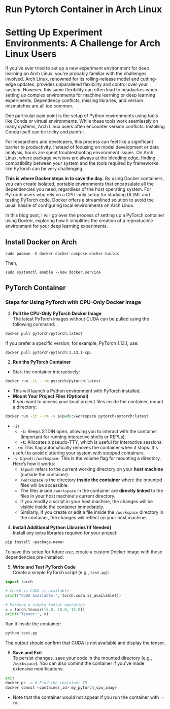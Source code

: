 # Run Pytorch Container in Arch Linux



# Setting Up Experiment Environments: A Challenge for Arch Linux Users

If you've ever tried to set up a new experiment environment for deep learning on Arch Linux, you're probably familiar with the challenges involved. Arch Linux, renowned for its rolling-release model and cutting-edge updates, provides unparalleled flexibility and control over your system. However, this same flexibility can often lead to headaches when setting up complex environments for machine learning or deep learning experiments. Dependency conflicts, missing libraries, and version mismatches are all too common.

One particular pain point is the setup of Python environments using tools like Conda or virtual environments. While these tools work seamlessly on many systems, Arch Linux users often encounter version conflicts. Installing Conda itself can be tricky and painful.

For researchers and developers, this process can feel like a significant barrier to productivity. Instead of focusing on model development or data analysis, hours are spent troubleshooting environment issues. On Arch Linux, where package versions are always at the bleeding edge, finding compatibility between your system and the tools required by frameworks like PyTorch can be very challenging.

**This is where Docker steps in to save the day.** By using Docker containers, you can create isolated, portable environments that encapsulate all the dependencies you need, regardless of the host operating system. For PyTorch users who rely on a CPU-only setup for studying DL/ML and testing PyTorch code, Docker offers a streamlined solution to avoid the usual hassle of configuring local environments on Arch Linux.

In this blog post, I will go over the process of setting up a PyTorch container using Docker, exploring how it simplifies the creation of a reproducible environment for your deep learning experiments.

## Install Docker on Arch

```
sudo pacman -S docker docker-compose docker-buildx
```

Then, 
```
sudo systemctl enable --now docker.service
```


## PyTorch Container 

### **Steps for Using PyTorch with CPU-Only Docker Image**

1. **Pull the CPU-Only PyTorch Docker Image**  
The latest PyTorch images without CUDA can be pulled using the following command:
```bash
docker pull pytorch/pytorch:latest
```

If you prefer a specific version, for example, PyTorch 1.13.1, use:
```bash
docker pull pytorch/pytorch:1.13.1-cpu
```


2. **Run the PyTorch Container**  
- Start the container interactively:
```bash
docker run -it --rm pytorch/pytorch:latest
```
- This will launch a Python environment with PyTorch installed.
- **Mount Your Project Files (Optional)**  
If you want to access your local project files inside the container, mount a directory:
```bash
docker run -it --rm -v $(pwd):/workspace pytorch/pytorch:latest
```
- `-it`
	- **`-i`**: Keeps STDIN open, allowing you to interact with the container (important for running interactive shells or REPLs).
	- **`-t`**: Allocates a pseudo-TTY, which is useful for interactive sessions.
- `--rm`: This flag automatically removes the container when it stops. It's useful to avoid cluttering your system with stopped containers.
- `-v $(pwd):/workspace`: This is the volume flag for mounting a directory. Here’s how it works:
	- `$(pwd)` refers to the current working directory on your **host machine** (outside the container).
	- `/workspace` is the directory **inside the container** where the mounted files will be accessible.
	- The files inside `/workspace` in the container are **directly linked** to the files in your host machine's current directory.
	- If you modify a script in your host machine, the changes will be visible inside the container immediately.
	- Similarly, if you create or edit a file inside the `/workspace` directory in the container, the changes will reflect on your host machine.


4. **Install Additional Python Libraries (If Needed)**  
Install any extra libraries required for your project:

```bash
pip install <package-name>
```

To save this setup for future use, create a custom Docker image with these dependencies pre-installed.


5. **Write and Test PyTorch Code**  
Create a simple PyTorch script (e.g., `test.py`):

```python
import torch

# Check if CUDA is available
print("CUDA Available:", torch.cuda.is_available())

# Perform a simple tensor operation
x = torch.tensor([5.0, 10.0, 15.0])
print("Tensor:", x)
```

Run it inside the container:

```bash
python test.py
```

The output should confirm that CUDA is not available and display the tensor.


6. **Save and Exit**  
To persist changes, save your code in the mounted directory (e.g., `/workspace`). You can also commit the container if you've made extensive modifications:

```bash
exit
docker ps -a # Find the container ID
docker commit <container_id> my_pytorch_cpu_image
```
- Note that the container would not appear if you run the container with `--rm`. 

